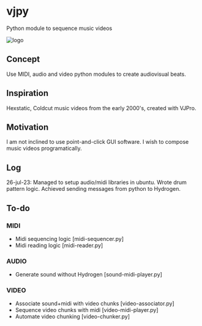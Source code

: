 # vjpy
Python module to sequence music videos

![logo](https://i.imgur.com/HmeYbDU.jpg)

## Concept

Use MIDI, audio and video python modules to create audiovisual beats. 

## Inspiration

Hexstatic, Coldcut music videos from the early 2000's, created with VJPro. 

## Motivation

I am not inclined to use point-and-click GUI software. I wish to compose music videos programatically.

## Log

26-jul-23:
	Managed to setup audio/midi libraries in ubuntu. 
	Wrote drum pattern logic.
	Achieved sending messages from python to Hydrogen.


## To-do

### MIDI
- Midi sequencing logic		 				[midi-sequencer.py]
- Midi reading logic						[midi-reader.py]

### AUDIO
- Generate sound without Hydrogen			[sound-midi-player.py]

### VIDEO
- Associate sound+midi with video chunks	[video-associator.py]
- Sequence video chunks with midi 			[video-midi-player.py]
- Automate video chunking 					[video-chunker.py]

